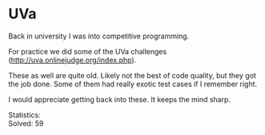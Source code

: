# UVa

Back in university I was into competitive programming. 

For practice we did some of the UVa challenges (http://uva.onlinejudge.org/index.php).

These as well are quite old. Likely not the best of code quality, but they got the job done. Some of them had really exotic test cases if I remember right.

I would appreciate getting back into these. It keeps the mind sharp.

Statistics:  
Solved: 59